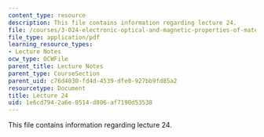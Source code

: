 ```yaml
---
content_type: resource
description: This file contains information regarding lecture 24.
file: /courses/3-024-electronic-optical-and-magnetic-properties-of-materials-spring-2013/1e6cd7942a6e0514d806af7190d53538_MIT3_024S13_2012lec24.pdf
file_type: application/pdf
learning_resource_types:
- Lecture Notes
ocw_type: OCWFile
parent_title: Lecture Notes
parent_type: CourseSection
parent_uid: c76d4030-fd4d-4539-dfe0-927bb9fd85a2
resourcetype: Document
title: Lecture 24
uid: 1e6cd794-2a6e-0514-d806-af7190d53538
---
```

This file contains information regarding lecture 24.

